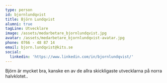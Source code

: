 ```yaml
---
type: person
id: bjornlundqvist
title: Björn Lundqvist
alumni: true
tagLine: Utvecklare
image: /assets/medarbetare_bjornlundqvist.jpg
avatar: /assets/medarbetare_bjornlundqvist-avatar.jpg
phone: 0766 - 48 87 14
email: bjorn.lundqvist@kits.se
social:
  linkedin: 'https://www.linkedin.com/in/bjornlundqvist/'
---
```


Björn är mycket bra, kanske en av de allra skickligaste utvecklarna på norra halvklotet..
